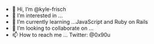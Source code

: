 - 👋 Hi, I’m @kyle-frisch
- 👀 I’m interested in ...
- 🌱 I’m currently learning ...JavaScript and Ruby on Rails
- 💞️ I’m looking to collaborate on ...
- 📫 How to reach me ... Twitter: @0x90u

<!---
kyle-frisch/kyle-frisch is a ✨ special ✨ repository because its `README.md` (this file) appears on your GitHub profile.
You can click the Preview link to take a look at your changes.
--->
